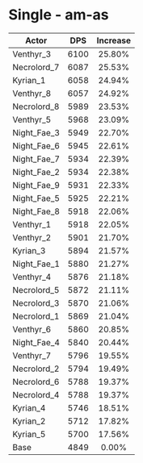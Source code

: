 # Single - am-as
| Actor | DPS | Increase |
|---|:---:|:---:|
|Venthyr_3|6100|25.80%|
|Necrolord_7|6087|25.53%|
|Kyrian_1|6058|24.94%|
|Venthyr_8|6057|24.92%|
|Necrolord_8|5989|23.53%|
|Venthyr_5|5968|23.09%|
|Night_Fae_3|5949|22.70%|
|Night_Fae_6|5945|22.61%|
|Night_Fae_7|5934|22.39%|
|Night_Fae_2|5934|22.38%|
|Night_Fae_9|5931|22.33%|
|Night_Fae_5|5925|22.21%|
|Night_Fae_8|5918|22.06%|
|Venthyr_1|5918|22.05%|
|Venthyr_2|5901|21.70%|
|Kyrian_3|5894|21.57%|
|Night_Fae_1|5880|21.27%|
|Venthyr_4|5876|21.18%|
|Necrolord_5|5872|21.11%|
|Necrolord_3|5870|21.06%|
|Necrolord_1|5869|21.04%|
|Venthyr_6|5860|20.85%|
|Night_Fae_4|5840|20.44%|
|Venthyr_7|5796|19.55%|
|Necrolord_2|5794|19.49%|
|Necrolord_6|5788|19.37%|
|Necrolord_4|5788|19.37%|
|Kyrian_4|5746|18.51%|
|Kyrian_2|5712|17.82%|
|Kyrian_5|5700|17.56%|
|Base|4849|0.00%|

